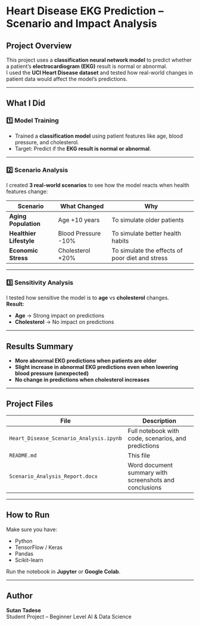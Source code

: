 # Heart Disease EKG Prediction – Scenario and Impact Analysis

## Project Overview

This project uses a **classification neural network model** to predict whether a patient’s **electrocardiogram (EKG)** result is normal or abnormal.  
I used the **UCI Heart Disease dataset** and tested how real-world changes in patient data would affect the model’s predictions.

---

## What I Did

### 1️⃣ Model Training

- Trained a **classification model** using patient features like age, blood pressure, and cholesterol.
- Target: Predict if the **EKG result is normal or abnormal**.

---

### 2️⃣ Scenario Analysis

I created **3 real-world scenarios** to see how the model reacts when health features change:

| Scenario | What Changed | Why |
|-----------|--------------|-----|
| **Aging Population** | Age +10 years | To simulate older patients |
| **Healthier Lifestyle** | Blood Pressure -10% | To simulate better health habits |
| **Economic Stress** | Cholesterol +20% | To simulate the effects of poor diet and stress |

---

### 3️⃣ Sensitivity Analysis

I tested how sensitive the model is to **age** vs **cholesterol** changes.  
**Result:**  
- **Age** → Strong impact on predictions  
- **Cholesterol** → No impact on predictions  

---

## Results Summary

- **More abnormal EKG predictions when patients are older**
- **Slight increase in abnormal EKG predictions even when lowering blood pressure (unexpected)**
- **No change in predictions when cholesterol increases**

---

## Project Files

| File | Description |
|------|-------------|
| `Heart_Disease_Scenario_Analysis.ipynb` | Full notebook with code, scenarios, and predictions |
| `README.md` | This file |
| `Scenario_Analysis_Report.docx` | Word document summary with screenshots and conclusions |

---

## How to Run

Make sure you have:

- Python  
- TensorFlow / Keras  
- Pandas  
- Scikit-learn  

Run the notebook in **Jupyter** or **Google Colab**.

---

## Author

**Sutan Tadese**  
Student Project – Beginner Level AI & Data Science
